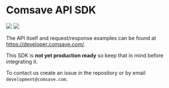 # Comsave API SDK

![](https://img.shields.io/github/v/release/comsave/sdk)
![](https://img.shields.io/travis/comsave/sdk)

The API itself and request/response examples can be found at https://developer.comsave.com/.

This SDK is **not yet production ready** so keep that in mind before integrating it.

To contact us create an issue in the repository or by email `development@comsave.com`.
